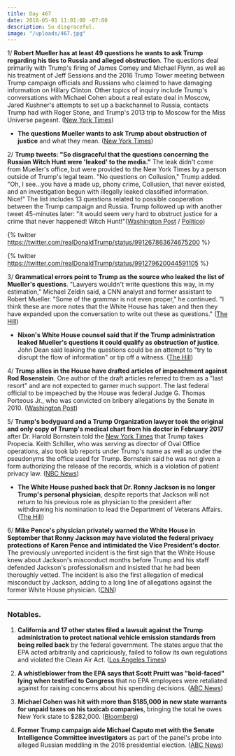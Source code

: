 ```yaml
---
title: Day 467
date: 2018-05-01 11:01:00 -07:00
description: So disgraceful.
image: "/uploads/467.jpg"
---
```


1/ **Robert Mueller has at least 49 questions he wants to ask Trump regarding his ties to Russia and alleged obstruction**. The questions deal primarily with Trump's firing of James Comey and Michael Flynn, as well as his treatment of Jeff Sessions and the 2016 Trump Tower meeting between Trump campaign officials and Russians who claimed to have damaging information on Hillary Clinton. Other topics of inquiry include Trump's conversations with Michael Cohen about a real estate deal in Moscow, Jared Kushner's attempts to set up a backchannel to Russia, contacts Trump had with Roger Stone, and Trump's 2013 trip to Moscow for the Miss Universe pageant. ([New York Times](https://www.nytimes.com/2018/04/30/us/politics/robert-mueller-questions-trump.html))

* **The questions Mueller wants to ask Trump about obstruction of justice** and what they mean. ([New York Times](https://www.nytimes.com/2018/04/30/us/politics/questions-mueller-wants-to-ask-trump-russia.html))

2/ **Trump tweets: "So disgraceful that the questions concerning the Russian Witch Hunt were 'leaked' to the media."** The leak didn't come from Mueller's office, but were provided to the New York Times by a person outside of Trump's legal team. "No questions on Collusion," Trump added. "Oh, I see...you have a made up, phony crime, Collusion, that never existed, and an investigation begun with illegally leaked classified information. Nice!" The list includes 13 questions related to possible cooperation between the Trump campaign and Russia. Trump followed up with another tweet 45-minutes later: "It would seem very hard to obstruct justice for a crime that never happened! Witch Hunt!"([Washington Post](https://www.washingtonpost.com/politics/so-disgraceful-trump-lashes-out-at-publication-of-special-counsel-questions/2018/05/01/f3796a9e-4c7b-11e8-84a0-458a1aa9ac0a_story.html) / [Politico](https://www.politico.com/story/2018/05/01/trump-new-york-times-mueller-561692))

{% twitter https://twitter.com/realDonaldTrump/status/991267863674675200 %}

{% twitter https://twitter.com/realDonaldTrump/status/991279620044591105 %}

3/ **Grammatical errors point to Trump as the source who leaked the list of Mueller's questions**. "Lawyers wouldn't write questions this way, in my estimation," Michael Zeldin said, a CNN analyst and former assistant to Robert Mueller. "Some of the grammar is not even proper," he continued. "I think these are more notes that the White House has taken and then they have expanded upon the conversation to write out these as questions." ([The Hill](http://thehill.com/homenews/news/385602-muellers-former-assistant-says-grammatical-errors-prove-leaked-questions-came))

* **Nixon's White House counsel said that if the Trump administration leaked Mueller's questions it could qualify as obstruction of justice**. John Dean said leaking the questions could be an attempt to "try to disrupt the flow of information" or tip off a witness. ([The Hill](http://thehill.com/blogs/blog-briefing-room/news/385610-nixon-white-house-lawyer-it-could-be-an-act-of-obstruction-if))

4/ **Trump allies in the House have drafted articles of impeachment against Rod Rosenstein**. One author of the draft articles referred to them as a "last resort" and are not expected to garner much support. The last federal official to be impeached by the House was federal Judge G. Thomas Porteous Jr., who was convicted on bribery allegations by the Senate in 2010. ([Washington Post](https://www.washingtonpost.com/politics/trump-allied-house-conservatives-draft-articles-of-impeachment-against-rosenstein-as-last-resort/2018/04/30/d78af412-4c97-11e8-b725-92c89fe3ca4c_story.html?utm_term=.3dae898bc378))

5/ **Trump's bodyguard and a Trump Organization lawyer took the original and only copy of Trump's medical chart from his doctor in February 2017** after Dr. Harold Bornstein told the [New York Times](https://www.nytimes.com/2017/02/01/us/politics/trump-prostate-drug-hair-harold-bornstein.html) that Trump takes Propecia. Keith Schiller, who was serving as director of Oval Office operations, also took lab reports under Trump's name as well as under the pseudonyms the office used for Trump. Bornstein said he was not given a form authorizing the release of the records, which is a violation of patient privacy law. ([NBC News](https://www.nbcnews.com/politics/donald-trump/trump-doc-says-trump-bodyguard-lawyer-raided-his-office-took-n870351))

* **The White House pushed back that Dr. Ronny Jackson is no longer Trump's personal physician**, despite reports that Jackson will not return to his previous role as physician to the president after withdrawing his nomination to lead the Department of Veterans Affairs. ([The Hill](http://thehill.com/homenews/administration/385474-white-house-pushes-back-on-reports-of-jacksons-ouster-as-trumps))

6/ **Mike Pence's physician privately warned the White House in September that Ronny Jackson may have violated the federal privacy protections of Karen Pence and intimidated the Vice President's doctor**. The previously unreported incident is the first sign that the White House knew about Jackson's misconduct months before Trump and his staff defended Jackson's professionalism and insisted that he had been thoroughly vetted. The incident is also the first allegation of medical misconduct by Jackson, adding to a  long line of allegations against the former White House physician. ([CNN](https://www.cnn.com/2018/04/30/politics/karen-pence-doctor-privacy-ronny-jackson/index.html))

---

### Notables.

1. **California and 17 other states filed a lawsuit against the Trump administration to protect national vehicle emission standards from being rolled back** by the federal government. The states argue that the EPA acted arbitrarily and capriciously, failed to follow its own regulations and violated the Clean Air Act. ([Los Angeles Times](http://www.latimes.com/politics/essential/la-pol-ca-essential-politics-may-2018-california-sues-trump-administration-to-1525194264-htmlstory.html))

2. **A whistleblower from the EPA says that Scott Pruitt was "bold-faced" lying when testified to Congress** that no EPA employees were retaliated against for raising concerns about his spending decisions. ([ABC News](http://abcnews.go.com/Politics/exclusive-epa-whistleblower-pruitt-bald-faced-lied-congress/story?id=54827538))

3. **Michael Cohen was hit with more than $185,000 in new state warrants for unpaid taxes on his taxicab companies**, bringing the total he owes New York state to $282,000. ([Bloomberg](https://www.bloomberg.com/news/articles/2018-05-01/michael-cohen-hit-with-new-taxi-taxes-owes-new-york-282-000))

4. **Former Trump campaign aide Michael Caputo met with the Senate Intelligence Committee investigators** as part of the panel's probe into alleged Russian meddling in the 2016 presidential election. ([ABC News](http://abcnews.go.com/Politics/trump-campaign-aide-meets-senate-panel-russia-probe/story?id=54852929))